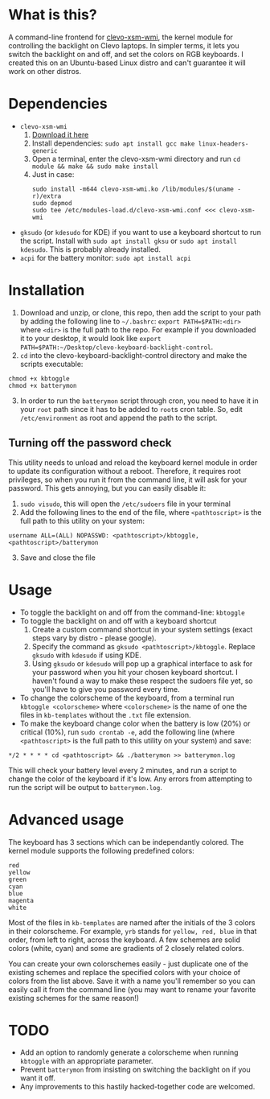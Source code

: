 What is this?
=============

A command-line frontend for [clevo-xsm-wmi](https://bitbucket.org/tuxedocomputers/clevo-xsm-wmi), the kernel module for controlling the backlight on Clevo laptops. In simpler terms, it lets you switch the backlight on and off, and set the colors on RGB keyboards. I created this on an Ubuntu-based Linux distro and can't guarantee it will work on other distros.

Dependencies
============
- `clevo-xsm-wmi`
	1. [Download it here](https://bitbucket.org/tuxedocomputers/clevo-xsm-wmi)
	2. Install dependencies: `sudo apt install gcc make linux-headers-generic`
	3. Open a terminal, enter the clevo-xsm-wmi directory and run `cd module && make && sudo make install`
	4. Just in case: 
		```
		sudo install -m644 clevo-xsm-wmi.ko /lib/modules/$(uname -r)/extra
		sudo depmod
		sudo tee /etc/modules-load.d/clevo-xsm-wmi.conf <<< clevo-xsm-wmi
		```
- `gksudo` (or `kdesudo` for KDE) if you want to use a keyboard shortcut to run the script. Install with `sudo apt install gksu` or `sudo apt install kdesudo`. This is probably already installed.
- `acpi` for the battery monitor: `sudo apt install acpi`

Installation
=====
1. Download and unzip, or clone, this repo, then add the script to your path by adding the following line to `~/.bashrc`:
`export PATH=$PATH:<dir>` where `<dir>` is the full path to the repo. For example if you downloaded it to your desktop, it would look like `export PATH=$PATH:~/Desktop/clevo-keyboard-backlight-control`.
2. `cd` into the clevo-keyboard-backlight-control directory and make the scripts executable:
```
chmod +x kbtoggle
chmod +x batterymon
```
3. In order to run the `batterymon` script through cron, you need to have it in your `root` path since it has to be added to `root`s cron table. So, edit `/etc/environment` as root and append the path to the script.


## Turning off the password check
This utility needs to unload and reload the keyboard kernel module in order to update its configuration without a reboot. Therefore, it requires root privileges, so when you run it from the command line, it will ask for your password.
This gets annoying, but you can easily disable it:
1. `sudo visudo`, this will open the `/etc/sudoers` file in your terminal
2. Add the following lines to the end of the file, where `<pathtoscript>` is the full path to this utility on your system:
```
username ALL=(ALL) NOPASSWD: <pathtoscript>/kbtoggle,<pathtoscript>/batterymon
```
3. Save and close the file

Usage
=====
- To toggle the backlight on and off from the command-line: `kbtoggle`
- To toggle the backlight on and off with a keyboard shortcut
	1. Create a custom command shortcut in your system settings (exact steps vary by distro - please google).
	2. Specify the command as `gksudo <pathtoscript>/kbtoggle`. Replace `gksudo` with `kdesudo` if using KDE. 
	3. Using `gksudo` or `kdesudo` will pop up a graphical interface to ask for your password when you hit your chosen keyboard shortcut. I haven't found a way to make these respect the sudoers file yet, so you'll have to give you password every time.
- To change the colorscheme of the keyboard, from a terminal run `kbtoggle <colorscheme>` where `<colorscheme>` is the name of one the files in `kb-templates` without the `.txt` file extension.
- To make the keyboard change color when the battery is low (20%) or critical (10%), run `sudo crontab -e`, add the following line (where `<pathtoscript>` is the full path to this utility on your system) and save:
```
*/2 * * * * cd <pathtoscript> && ./batterymon >> batterymon.log
```
This will check your battery level every 2 minutes, and run a script to change the color of the keyboard if it's low. Any errors from attempting to run the script will be output to `batterymon.log`.


Advanced usage
==============
The keyboard has 3 sections which can be independantly colored. The kernel module supports the following predefined colors:
```
red
yellow
green
cyan
blue
magenta
white
```

Most of the files in `kb-templates` are named after the initials of the 3 colors in their colorscheme. For example, `yrb` stands for `yellow, red, blue` in that order, from left to right, across the keyboard. A few schemes are solid colors (white, cyan) and some are gradients of 2 closely related colors.

You can create your own colorschemes easily - just duplicate one of the existing schemes and replace the specified colors with your choice of colors from the list above. Save it with a name you'll remember so you can easily call it from the command line (you may want to rename your favorite existing schemes for the same reason!)

TODO
====
- Add an option to randomly generate a colorscheme when running `kbtoggle` with an appropriate parameter.
- Prevent `batterymon` from insisting on switching the backlight on if you want it off.
- Any improvements to this hastily hacked-together code are welcomed.
